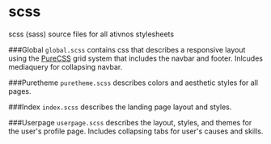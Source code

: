 scss
====

scss (sass) source files for all ativnos stylesheets


###Global
```global.scss``` contains css that describes a responsive layout using the [PureCSS](https://github.com/yui/pure/) grid system that includes the navbar and footer. Inlcudes mediaquery for collapsing navbar.

###Puretheme
```puretheme.scss``` describes colors and aesthetic styles for all pages.

###Index
```index.scss``` describes the landing page layout and styles.

###Userpage
```userpage.scss``` describes the layout, styles, and themes for the user's profile page. Includes collapsing tabs for user's causes and skills.
